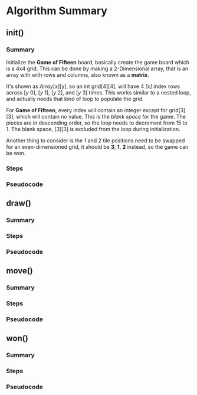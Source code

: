 # Algorithm Summary

## init()

### Summary
Initialize the **Game of Fifteen** board, basically create the game board which is a 4x4 grid. This can be done by making a 2-Dimensional array, that is an array with with rows and columns, also known as a **matrix**.

It's shown as *Array*[x][y], so an int grid[4][4], will have 4 *[x]* index rows across [*y* 0], [*y* 1], [*y* 2], and [*y* 3] times. This works similar to a nested loop, and actually needs that kind of loop to populate the grid.

For **Game of Fifteen**, every index will contain an integer except for grid[3][3], which will contain no value. This is the *blank space* for the game. The pieces are in descending order, so the loop needs to decrement from 15 to 1. The blank space, [3][3] is excluded from the loop during initialization.

Another thing to consider is the 1 and 2 tile positions need to be swapped for an even-dimensioned grid, it should be **3**, **1**, **2** instead, so the game can be won. 

### Steps

### Pseudocode


## draw()

### Summary

### Steps

### Pseudocode


## move()

### Summary

### Steps

### Pseudocode


## won()

### Summary

### Steps

### Pseudocode